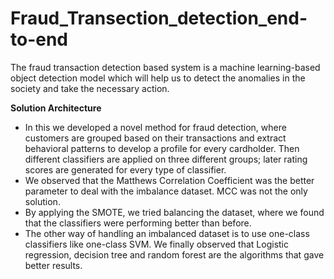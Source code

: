 # Fraud_Transection_detection_end-to-end
The fraud transaction detection based system is a machine learning-based object detection model which will help us to detect the anomalies in the society and take the necessary action.

<b>Solution Architecture</b>
<ul>
  <li>In this we developed a novel method for fraud detection, where customers are grouped
based on their transactions and extract behavioral patterns to develop a profile for every
cardholder. Then different classifiers are applied on three different groups; later rating
scores are generated for every type of classifier.</li>
  <li>We observed that the Matthews Correlation Coefficient was the better parameter to deal
with the imbalance dataset. MCC was not the only solution.</li>
  <li>By applying the SMOTE, we tried balancing the dataset, where we found that the
classifiers were performing better than before.</li>
  <li>The other way of handling an imbalanced dataset is to use one-class classifiers like
one-class SVM. We finally observed that Logistic regression, decision tree and random
forest are the algorithms that gave better results.</li>
</ul>
